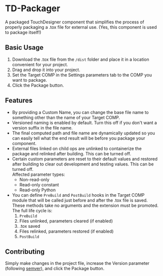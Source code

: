 # TD-Packager

A packaged TouchDesigner component that simplifies the process of properly packaging a .tox file for external use. (Yes, this component is used to package itself!)

## Basic Usage

1. Download the .tox file from the `/dist` folder and place it in a location convenient for your project.
2. Drag and drop it into your project.
3. Set the Target COMP in the Settings parameters tab to the COMP you want to package.
4. Click the Package button.

## Features

- By providing a Custom Name, you can change the base file name to something other than the name of your Target COMP.
- Versioned naming is enabled by default. Turn this off if you don't want a version suffix in the file name.
- The final computed path and file name are dynamically updated so you can easily tell what the end result will be before you package your component.
- External files linked on child ops are unlinked to containerize the package and relinked after building. This can be turned off.
- Certain custom parameters are reset to their default values and restored after building to clear out development and testing values. This can be turned off.  
  Affected parameter types:
  - Non-read-only
  - Read-only constant
  - Read-only Python
- You can define `PreBuild` and `PostBuild` hooks in the Target COMP module that will be called just before and after the .tox file is saved. These methods take no arguments and the extension must be promoted.   
  The full life cycle is:
  1. `PreBuild`
  2. Files unlinked, parameters cleared (if enabled)
  3. .tox saved
  4. Files relinked, parameters restored (if enabled)
  5. `PostBuild`

## Contributing

Simply make changes in the project file, increase the Version parameter (following [semver](https://semver.org)), and click the Package button.